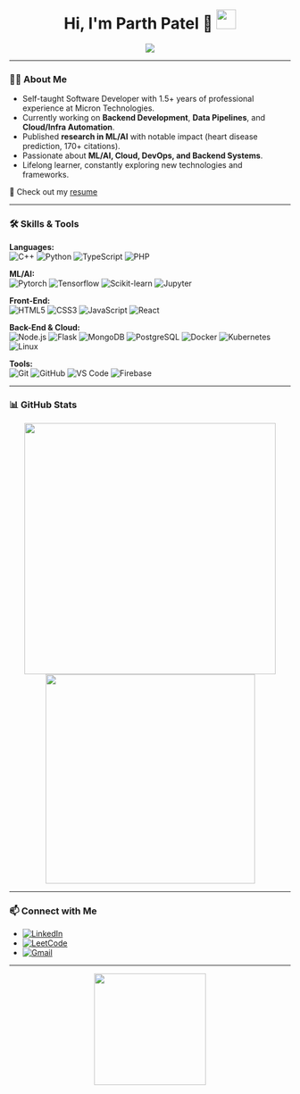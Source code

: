 <h1 align="center"><b>Hi, I'm Parth Patel 👋</b> <img src="https://media.giphy.com/media/hvRJCLFzcasrR4ia7z/giphy.gif" width="35"></h1>

<p align="center">
  <a href="https://github.com/DenverCoder1/readme-typing-svg">
    <img src="https://readme-typing-svg.herokuapp.com?font=Time+New+Roman&color=cyan&size=25&center=true&vCenter=true&width=600&height=100&lines=Namaste..%20%3C3;Self-taught+Developer;ML%2FAI+Enthusiast;Backend+Engineer;Active+Learner+%26+Researcher;Cloud+%26+Infra+Fanatic" />
  </a>
</p>

---

### 👨‍💻 About Me

- Self-taught Software Developer with 1.5+ years of professional experience at Micron Technologies.  
- Currently working on **Backend Development**, **Data Pipelines**, and **Cloud/Infra Automation**.  
- Published **research in ML/AI** with notable impact (heart disease prediction, 170+ citations).  
- Passionate about **ML/AI, Cloud, DevOps, and Backend Systems**.  
- Lifelong learner, constantly exploring new technologies and frameworks.  

📄 Check out my [resume](https://drive.google.com/file/d/1wHDdeJ-wA3IPkl8NaOEs2Mw_F-H_hE1n/view?usp=sharing)

---

### 🛠️ Skills & Tools

**Languages:**  
![C++](https://img.shields.io/badge/C++%20-%2300599C.svg?style=for-the-badge&logo=c%2B%2B&logoColor=white)
![Python](https://img.shields.io/badge/Python%20-%2314354C.svg?style=for-the-badge&logo=python&logoColor=white)
![TypeScript](https://img.shields.io/badge/TypeScript-%23007ACC.svg?style=for-the-badge&logo=typescript&logoColor=white)
![PHP](https://img.shields.io/badge/Php%20-%2314354C.svg?style=for-the-badge&logo=php&logoColor=white)

**ML/AI:**  
![Pytorch](https://img.shields.io/badge/pytorch-%23E34F26.svg?style=for-the-badge&logo=pytorch&logoColor=white)
![Tensorflow](https://img.shields.io/badge/tensorflow-%23F7DF1E.svg?style=for-the-badge&logo=tensorflow&logoColor=black)
![Scikit-learn](https://img.shields.io/badge/scikitlearn-%23F7DF1E.svg?style=for-the-badge&logo=scikitlearn&logoColor=black)
![Jupyter](https://img.shields.io/badge/jupyter-%231572B6.svg?style=for-the-badge&logo=jupyter&logoColor=white)

**Front-End:**  
![HTML5](https://img.shields.io/badge/HTML5-%23E34F26.svg?style=for-the-badge&logo=html5&logoColor=white)
![CSS3](https://img.shields.io/badge/CSS3-%231572B6.svg?style=for-the-badge&logo=css3&logoColor=white)
![JavaScript](https://img.shields.io/badge/JavaScript-%23F7DF1E.svg?style=for-the-badge&logo=javascript&logoColor=black)
![React](https://img.shields.io/badge/React-%2320232a.svg?style=for-the-badge&logo=react&logoColor=%2361DAFB)

**Back-End & Cloud:**  
![Node.js](https://img.shields.io/badge/node.js-%23339933.svg?style=for-the-badge&logo=node.js&logoColor=white)
![Flask](https://img.shields.io/badge/flask-%231572B6.svg?style=for-the-badge&logo=flask&logoColor=white)
![MongoDB](https://img.shields.io/badge/mongodb-%2347A248.svg?style=for-the-badge&logo=mongodb&logoColor=white)
![PostgreSQL](https://img.shields.io/badge/postgresql-%23336791.svg?style=for-the-badge&logo=postgresql&logoColor=white)
![Docker](https://img.shields.io/badge/docker-%230db7ed.svg?style=for-the-badge&logo=docker&logoColor=white)
![Kubernetes](https://img.shields.io/badge/kubernetes-%231572B6.svg?style=for-the-badge&logo=kubernetes&logoColor=white)
![Linux](https://img.shields.io/badge/linux-FCC624?style=for-the-badge&logo=linux&logoColor=black)

**Tools:**  
![Git](https://img.shields.io/badge/git-%23F05033.svg?style=for-the-badge&logo=git&logoColor=white)
![GitHub](https://img.shields.io/badge/github-%23121011.svg?style=for-the-badge&logo=github&logoColor=white)
![VS Code](https://img.shields.io/badge/Visual%20Studio%20Code-0078d7.svg?style=for-the-badge&logo=visual-studio-code&logoColor=white)
![Firebase](https://img.shields.io/badge/firebase-%23FFCA28.svg?style=for-the-badge&logo=firebase&logoColor=black)

---

### 📊 GitHub Stats

<div align="center">
  <a href="https://github.com/parth147op/">
    <img src="https://github-readme-stats.vercel.app/api?username=parth147op&include_all_commits=true&count_private=true&show_icons=true&line_height=20&title_color=7A7ADB&icon_color=2234AE&text_color=D3D3D3&bg_color=0,000000,130F40" width="450"/>
    <img src="https://github-readme-stats.vercel.app/api/top-langs/?username=parth147op&show_icons=true&locale=en&layout=compact&line_height=20&title_color=7A7ADB&icon_color=2234AE&text_color=D3D3D3&bg_color=0,000000,130F40" width="375"/>
  </a>
</div>

---

### 📫 Connect with Me

<div align="left">

- [![LinkedIn](https://img.shields.io/badge/LinkedIn-ParthPatel-%2300acee?style=for-the-badge&logo=linkedin&logoColor=white)](https://www.linkedin.com/in/parth-patel-3a662a210/)
- [![LeetCode](https://img.shields.io/badge/LeetCode-parth147op-%231DA1F2?style=for-the-badge&logo=leetcode&logoColor=white)](https://leetcode.com/parth147op/)
- [![Gmail](https://img.shields.io/badge/Gmail-parthhpatel2504-%23EA4335?style=for-the-badge&logo=gmail&logoColor=white)](mailto:parthhpatel2504@gmail.com)

</div>

---

<p align="center">
  <img src="https://user-images.githubusercontent.com/73097560/115834477-dbab4500-a447-11eb-908a-139a6edaec5c.gif" width="200">
</p>
